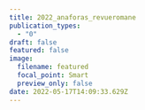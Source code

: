 ```yaml
---
title: 2022_anaforas_revueromane
publication_types:
  - "0"
draft: false
featured: false
image:
  filename: featured
  focal_point: Smart
  preview_only: false
date: 2022-05-17T14:09:33.629Z
---
```

